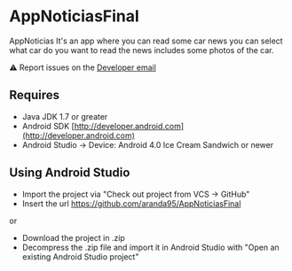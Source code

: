 # AppNoticiasFinal

AppNoticias It's an app where you can read some car news
you can select what car do you want to read the news includes some photos of the car.

:warning: Report issues on the [Developer email](mailto:alex.aranda1995@gmail.com?subject=AppNoticias)

## Requires

- Java JDK 1.7 or greater
- Android SDK [http://developer.android.com](http://developer.android.com)
- Android Studio
-> Device: Android 4.0 Ice Cream Sandwich or newer

## Using Android Studio

- Import the project via "Check out project from VCS -> GitHub"
- Insert the url https://github.com/aranda95/AppNoticiasFinal

or

- Download the project in .zip
- Decompress the .zip file and import it in Android Studio with "Open an existing Android Studio project"

